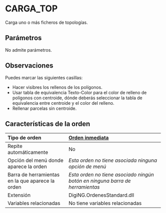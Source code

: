 # CARGA\_TOP

Carga uno o más ficheros de topologías.

## Parámetros

No admite parámetros.

## Observaciones

Puedes marcar las siguientes casillas:

* Hacer visibres los rellenos de los polígonos.
* Usar tabla de equivalencia Texto-Color para el color de relleno de polígonos con centroide, dónde deberás seleccionar la tabla de equivalencia entre centroide y el color del relleno.
* Rellenar parcelas sin centroide.

## Características de la orden

| Tipo de orden | [Orden inmediata]() |
| :--- | :--- |
| Repite automáticamente | No |
| Opción del menú donde aparece la orden | _Esta orden no tiene asociada ninguna opción de menú_ |
| Barra de herramientas en la que aparece la orden | _Esta orden no tiene asociado ningún botón en ninguna barra de herramientas_ |
| Extensión | DigiNG.OrdenesStandard.dll |
| Variables relacionadas | No tiene variables relacionadas |

